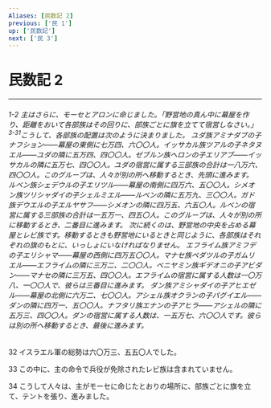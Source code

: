 ```yaml
---
Aliases: [民数記 2]
previous: ['民 1']
up: ['民数記']
next: ['民 3']
---
```

# 民数記 2

***
###### 1-2 主はさらに、モーセとアロンに命じました。「野営地の真ん中に幕屋を作り、距離をおいて各部族はその回りに、部族ごとに旗を立てて宿営しなさい。」 <sup class="versenum">3-31</sup>こうして、各部族の配置は次のように決まりました。 ユダ族アミナダブの子ナフション――幕屋の東側に七万四、六〇〇人。イッサカル族ツアルの子ネタヌエル――ユダの隣に五万四、四〇〇人。ゼブルン族ヘロンの子エリアブ――イッサカルの隣に五万七、四〇〇人。ユダの宿営に属する三部族の合計は一八万六、四〇〇人。このグループは、人々が別の所へ移動するとき、先頭に進みます。 ルベン族シェデウルの子エリツル――幕屋の南側に四万六、五〇〇人。シメオン族ツリシャダイの子シェルミエル――ルベンの隣に五万九、三〇〇人。ガド族デウエルの子エルヤサフ――シメオンの隣に四万五、六五〇人。ルベンの宿営に属する三部族の合計は一五万一、四五〇人。このグループは、人々が別の所に移動するとき、二番目に進みます。 次に続くのは、野営地の中央を占める幕屋とレビ族です。移動するときも野営地にいるときと同じように、各部族はそれぞれの旗のもとに、いっしょにいなければなりません。 エフライム族アミフデの子エリシャマ――幕屋の西側に四万五〇〇人。マナセ族ペダツルの子ガムリエル――エフライムの隣に三万二、二〇〇人。ベニヤミン族ギデオニの子アビダン――マナセの隣に三万五、四〇〇人。エフライムの宿営に属する人数は一〇万八、一〇〇人で、彼らは三番目に進みます。 ダン族アミシャダイの子アヒエゼル――幕屋の北側に六万二、七〇〇人。アシェル族オクランの子パグイエル――ダンの隣に四万一、五〇〇人。ナフタリ族エナンの子アヒラ――アシェルの隣に五万三、四〇〇人。ダンの宿営に属する人数は、一五万七、六〇〇人です。彼らは別の所へ移動するとき、最後に進みます。 



32 
イスラエル軍の総勢は六〇万三、五五〇人でした。 



33 
この中に、主の命令で兵役が免除されたレビ族は含まれていません。 



34 
こうして人々は、主がモーセに命じたとおりの場所に、部族ごとに旗を立て、テントを張り、進みました。
